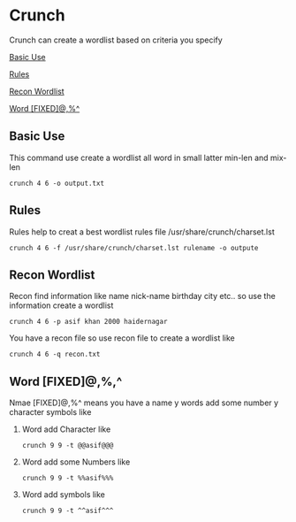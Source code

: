 # Crunch

Crunch can create a wordlist based on criteria you specify

[Basic Use](#basic-use)

[Rules](#rules)

[Recon Wordlist](#recon-wordlist)

[Word [FIXED]@,%^](#Word-[FIXED]@,%^)


## Basic Use 

This command use create a wordlist all word in small latter min-len and mix-len

    crunch 4 6 -o output.txt
    
    
## Rules 

Rules help to creat a best wordlist rules file /usr/share/crunch/charset.lst

    crunch 4 6 -f /usr/share/crunch/charset.lst rulename -o outpute
    
## Recon Wordlist 

Recon find information like name nick-name birthday city etc.. so use the information create a wordlist 

    crunch 4 6 -p asif khan 2000 haidernagar 
     
You have a recon file so use recon file to create a wordlist like

    crunch 4 6 -q recon.txt 
    
    
## Word [FIXED]@,%,^

Nmae [FIXED]@,%^ means you have a name y words add some number y character symbols like

1. Word add Character like 

       crunch 9 9 -t @@asif@@@
    
2. Word add some Numbers like

       crunch 9 9 -t %%asif%%% 
    
3. Word add symbols like 

       crunch 9 9 -t ^^asif^^^
    
    
    
    
    
    
    
    
    
    
    
    
    
    
    
    
    
    
